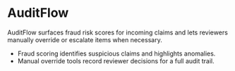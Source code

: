 # AuditFlow

AuditFlow surfaces fraud risk scores for incoming claims and lets reviewers manually override or escalate items when necessary.

- Fraud scoring identifies suspicious claims and highlights anomalies.
- Manual override tools record reviewer decisions for a full audit trail.

